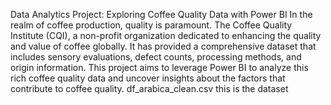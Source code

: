 Data Analytics Project: Exploring Coffee Quality Data with Power BI
In the realm of coffee production, quality is paramount. The Coffee Quality Institute (CQI), a non-profit organization dedicated to enhancing the quality and value of coffee globally. It has provided a comprehensive dataset that includes sensory evaluations, defect counts, processing methods, and origin information. This project aims to leverage Power BI to analyze this rich coffee quality data and uncover insights about the factors that contribute to coffee quality.
df_arabica_clean.csv this is the dataset


